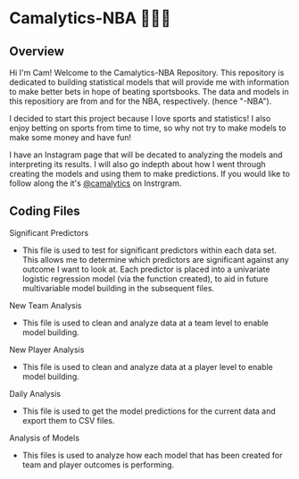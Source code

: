 # Camalytics-NBA 🎰⛹🏾
## Overview
Hi I'm Cam! Welcome to the Camalytics-NBA Repository. This repository is dedicated to building statistical models that will provide me with information to make better bets in hope of beating sportsbooks. The data and models in this repositiory are from and for the NBA, respectively. (hence "-NBA").

I decided to start this project because I love sports and statistics! I also enjoy betting on sports from time to time, so why not try to make models to make some money and have fun!

I have an Instagram page that will be decated to analyzing the models and interpreting its results. I will also go indepth about how I went through creating the models and using them to make predictions. If you would like to follow along the it's [@camalytics](https://www.instagram.com/camalytics?igsh=MWczZGlhbzl5eGxoYw%3D%3D&utm_source=qr) on Instrgram.
## Coding Files
Significant Predictors
* This file is used to test for significant predictors within each data set. This allows me to determine which predictors are significant against any outcome I want to look at. Each predictor is placed into a univariate logistic regression model (via the function created), to aid in future multivariable model building in the subsequent files.

New Team Analysis
* This file is used to clean and analyze data at a team level to enable model building.

New Player Analysis
* This file is used to clean and analyze data at a player level to enable model building.

Daily Analysis
* This file is used to get the model predictions for the current data and export them to CSV files.

Analysis of Models
* This files is used to analyze how each model that has been created for team and player outcomes is performing.
